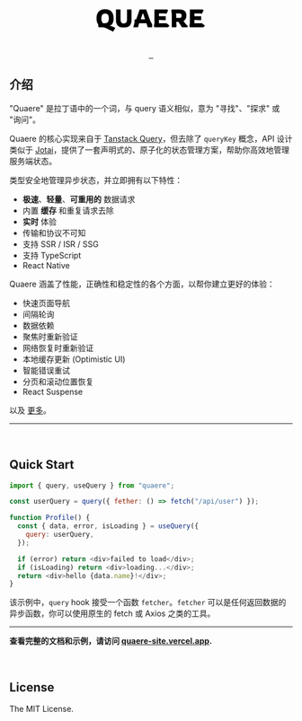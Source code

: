 <div style="text-align: center; margin: 32px;">
  <svg
      className="invert-on-dark"
      width="193.08641975308637"
      viewBox="2 -35.849998474121094 215.0399932861328 44.54999923706055"
      height="40"
      data-palette-color="#0063db"
    >
      <path
        d="M13.05 0L6 0 5-6.3Q3.6-8.05 2.8-10.8 2-13.55 2-17.65L2-17.65Q2-23.2 3.43-26.75 4.85-30.3 7.28-32.3 9.7-34.3 12.73-35.08 15.75-35.85 18.95-35.85L18.95-35.85Q22.15-35.85 25.18-35.05 28.2-34.25 30.63-32.25 33.05-30.25 34.48-26.7 35.9-23.15 35.9-17.65L35.9-17.65Q35.9-13.35 35-10.5 34.1-7.65 32.5-5.9L32.5-5.9Q31.7-4.95 30.7-4.3 29.7-3.65 28.55-3.2L28.55-3.2 28.6-2.95 32.5-1.95 39.35 1.1 34.85 8.7Q34.85 8.7 33.6 8.08 32.35 7.45 30.4 6.5 28.45 5.55 26.38 4.53 24.3 3.5 22.63 2.7 20.95 1.9 20.25 1.55L20.25 1.55Q18.5 0.7 17 0.35 15.5 0 13.05 0L13.05 0ZM14.95-7.95L14.95-7.95 18.9-7.95Q22.9-7.95 24.68-10.43 26.45-12.9 26.45-17.65L26.45-17.65Q26.45-22.95 24.55-25.15 22.65-27.35 18.95-27.35L18.95-27.35Q15.3-27.35 13.4-25.1 11.5-22.85 11.5-17.65L11.5-17.65Q11.5-15.3 12.03-13.3 12.55-11.3 13.35-9.9 14.15-8.5 14.95-7.95ZM55.95 0.5L55.95 0.5Q48.25 0.5 44.37-3.03 40.5-6.55 40.5-14.35L40.5-14.35 40.5-27.35 40.55-32.4 40.5-35.4 49.6-35.4 49.6-15.35Q49.6-11.85 51-9.68 52.4-7.5 55.95-7.5L55.95-7.5Q59.5-7.5 60.97-9.53 62.45-11.55 62.45-15.35L62.45-15.35 62.45-35.4 71.4-35.4 71.4-14.35Q71.4-6.7 67.62-3.1 63.85 0.5 55.95 0.5ZM84.3 0L74.9 0 77.3-8.45 77.3-14.8 81-16.3 87.5-35.35 100.45-35.35 108.5-12.95 112.35-5.85 112.35 0 103.5 0 101-8 86.45-8 84.3 0ZM93.4-27.15L89.75-15.7 98.25-15.7 94.45-27.15 93.4-27.15ZM143.79 0L116.84 0 115.84-3 116.84-8 116.84-35.4 141.59-35.4 144.09-33.9 140.79-26.9 136.29-27.4 125.84-27.4 125.84-21.9 139.29-21.9 139.29-14.15 133.39-14.15 125.84-14.65 125.84-8 140.79-8 146.74-3.2 143.79 0ZM160.24 0L151.24 0 151.24-27.35 150.24-32.4 151.24-35.4 167.24-35.4Q170.89-35.4 173.81-34.27 176.74-33.15 178.47-30.48 180.19-27.8 180.19-23.1L180.19-23.1Q180.19-18.85 178.64-16.23 177.09-13.6 174.34-12.3L174.34-12.3 174.84-11.75 179.79-5.55 182.64-3 182.64 0 171.39 0 164.39-10.65 160.24-10.65 160.24-8.05 160.74-3.05 160.24 0ZM159.74-27.4L160.24-18.5 165.14-18.5Q167.74-18.5 169.29-19.48 170.84-20.45 170.84-23.1L170.84-23.1Q170.84-24.95 170.09-25.88 169.34-26.8 168.02-27.1 166.69-27.4 164.94-27.4L164.94-27.4 159.74-27.4ZM214.09 0L187.14 0 186.14-3 187.14-8 187.14-35.4 211.89-35.4 214.39-33.9 211.09-26.9 206.59-27.4 196.14-27.4 196.14-21.9 209.59-21.9 209.59-14.15 203.69-14.15 196.14-14.65 196.14-8 211.09-8 217.04-3.2 214.09 0Z"
        opacity="1"
        transform="matrix(1,0,0,1,0,0)"
        fill="#000"
        data-fill-palette-color="primary"
      ></path>
    </svg>
</div>

<p align="center">
  <a aria-label="NPM version" href="https://www.npmjs.com/package/quaere">
    <img alt="" src="https://badgen.net/npm/v/quaere">
  </a>
  <a aria-label="Package size" href="https://bundlephobia.com/result?p=swr">
    <img alt="" src="https://badgen.net/bundlephobia/minzip/quaere">
  </a>
  <a aria-label="License" href="https://github.com/vercel/quaere/blob/main/LICENSE">
    <img alt="" src="https://badgen.net/npm/license/quaere">
  </a>
</p>

## 介绍

"Quaere" 是拉丁语中的一个词，与 query 语义相似，意为 "寻找"、"探求" 或 "询问"。

Quaere 的核心实现来自于 [Tanstack Query](https://github.com/tanstack/query)，但去除了 `queryKey` 概念，API 设计类似于 [Jotai](https://github.com/pmndrs/jotai)，提供了一套声明式的、原子化的状态管理方案，帮助你高效地管理服务端状态。

类型安全地管理异步状态，并立即拥有以下特性：

- **极速**、**轻量**、**可重用的** 数据请求
- 内置 **缓存** 和重复请求去除
- **实时** 体验
- 传输和协议不可知
- 支持 SSR / ISR / SSG
- 支持 TypeScript
- React Native

Quaere 涵盖了性能，正确性和稳定性的各个方面，以帮你建立更好的体验：

- 快速页面导航
- 间隔轮询
- 数据依赖
- 聚焦时重新验证
- 网络恢复时重新验证
- 本地缓存更新 (Optimistic UI)
- 智能错误重试
- 分页和滚动位置恢复
- React Suspense

以及 [更多](https://quaere-site.vercel.app/docs/getting-started)。

---

<br/>

## Quick Start

```js
import { query, useQuery } from "quaere";

const userQuery = query({ fether: () => fetch("/api/user") });

function Profile() {
  const { data, error, isLoading } = useQuery({
    query: userQuery,
  });

  if (error) return <div>failed to load</div>;
  if (isLoading) return <div>loading...</div>;
  return <div>hello {data.name}!</div>;
}
```

该示例中，`query` hook 接受一个函数 `fetcher`。`fetcher` 可以是任何返回数据的异步函数，你可以使用原生的 fetch 或 Axios 之类的工具。

---

**查看完整的文档和示例，请访问 [quaere-site.vercel.app](ttps://quaere-site.vercel.app).**

<br/>

## License

The MIT License.
